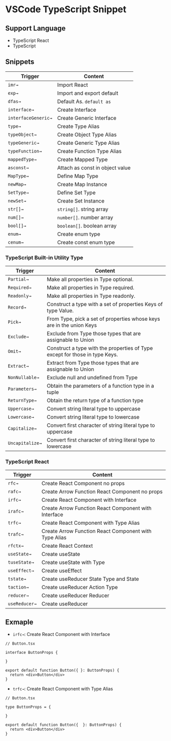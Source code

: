 # VSCode TypeScript Snippet

## Support Language
- TypeScript React
- TypeScript

## Snippets

Trigger | Content
--- | ---
`imr→` | Import React
`exp→` | Import and export default
`dfas→` | Default As. `default as `
`interface→` | Create Interface
`interfaceGeneric→` | Create Generic Interface
`type→` | Create Type Alias
`typeObject→` | Create Object Type Alias
`typeGeneric→` | Create Generic Type Alias
`typeFunction→` | Create Function Type Alias
`mappedType→` | Create Mapped Type
`asconst→` | Attach as const in object value
`MapType→` | Define Map Type
`newMap→` | Create Map Instance
`SetType→` | Define Set Type
`newSet→` | Create Set Instance
`str[]→` | `string[]`. string array
`num[]→` | `number[]`. number array
`bool[]→` | `boolean[]`. boolean array
`enum→` | Create enum type
`cenum→` | Create const enum type

### TypeScript Built-in Utility Type

Trigger | Content
--- | ---
`Partial→` | Make all properties in Type optional.
`Required→` | Make all properties in Type required.
`Readonly→` | Make all properties in Type readonly.
`Record→` | Construct a type with a set of properties Keys of type Value.
`Pick→` | From Type, pick a set of properties whose keys are in the union Keys
`Exclude→` | Exclude from Type those types that are assignable to Union
`Omit→` | Construct a type with the properties of Type except for those in type Keys.
`Extract→` | Extract from Type those types that are assignable to Union
`NonNullable→` | Exclude null and undefined from Type
`Parameters→` | Obtain the parameters of a function type in a tuple
`ReturnType→` | Obtain the return type of a function type
`Uppercase→` | Convert string literal type to uppercase
`Lowercase→` | Convert string literal type to lowercase
`Capitalize→` | Convert first character of string literal type to uppercase
`Uncapitalize→` | Convert first character of string literal type to lowercase

### TypeScript React

Trigger | Content
--- | ---
`rfc→` | Create React Component no props
`rafc→` | Create Arrow Function React Component no props
`irfc→` | Create React Component with Interface
`irafc→` | Create Arrow Function React Component with Interface
`trfc→` | Create React Component with Type Alias
`trafc→` | Create Arrow Function React Component with Type Alias
`rfctx→` | Create React Context
`useState→` | Create useState
`tuseState→` | Create useState with Type
`useEffect→` | Create useEffect
`tstate→` | Create useReducer State Type and State
`taction→` | Create useReducer Action Type
`reducer→` | Create useReducer Reducer
`useReducer→` | Create useReducer

## Exmaple

- `irfc→`: Create React Component with Interface

```tsx
// Button.tsx

interface ButtonProps {

}

export default function Button({ }: ButtonProps) {
  return <div>Button</div>
}
```

- `trfc→`: Create React Component with Type Alias


```tsx
// Button.tsx

type ButtonProps = {

}

export default function Button({  }: ButtonProps) {
  return <div>Button</div>
}
```

